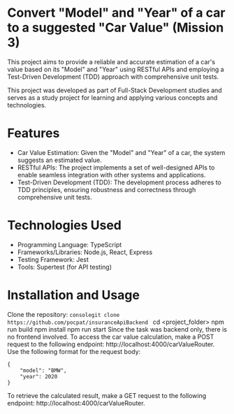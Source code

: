 #  Convert "Model" and "Year" of a car to a suggested "Car Value"  (Mission 3)
This project aims to provide a reliable and accurate estimation of a car's value based on its "Model" and "Year" using RESTful APIs and employing a Test-Driven Development (TDD) approach with comprehensive unit tests.

This project was developed as part of Full-Stack Development studies and serves as a study project for learning and applying various concepts and technologies.

# Features
* Car Value Estimation: Given the "Model" and "Year" of a car, the system suggests an estimated value.
* RESTful APIs: The project implements a set of well-designed APIs to enable seamless integration with other systems and applications.
* Test-Driven Development (TDD): The development process adheres to TDD principles, ensuring robustness and correctness through comprehensive unit tests.

# Technologies Used
* Programming Language: TypeScript
* Frameworks/Libraries: Node.js, React, Express
* Testing Framework: Jest
* Tools: Supertest (for API testing)

# Installation and Usage

Clone the repository:  ```consolegit clone https://github.com/pocpat/insuranceApiBackend ```
cd <project_folder>
npm run build
npm install
npm run start
Since the task was backend only, there is no frontend involved. To access the car value calculation, make a POST request to the following endpoint: http://localhost:4000/carValueRouter.
Use the following format for the request body:
```console
{
    "model": "BMW",
    "year": 2020
}
```
To retrieve the calculated result, make a GET request to the following endpoint: http://localhost:4000/carValueRouter.

